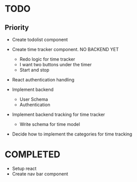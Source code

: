 
# TODO

## Priority
* Create todolist component

* Create time tracker component. NO BACKEND YET
  * Redo logic for time tracker
  * I want two buttons under the timer
  * Start and stop 

* React authentication handling
* Implement backend
  * User Schema
  * Authentication

* Implement backend tracking for time tracker
  * Write schema for time model

* Decide how to implement the categories for time tracking


# COMPLETED
* Setup react
* Create nav bar component
